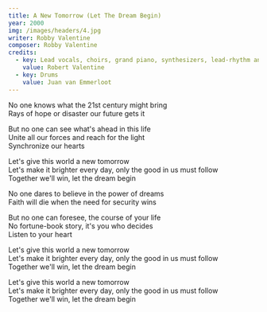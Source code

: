 ```yaml
---
title: A New Tomorrow (Let The Dream Begin)
year: 2000
img: /images/headers/4.jpg
writer: Robby Valentine
composer: Robby Valentine
credits:
  - key: Lead vocals, choirs, grand piano, synthesizers, lead-rhythm and acoustic guitars, bass guitar-samples and drum machine
    value: Robert Valentine
  - key: Drums
    value: Juan van Emmerloot
---
```


<p>No one knows what the 21st century might bring<br />
Rays of hope or disaster our future gets it</p>

<p>But no one can see what's ahead in this life<br />
Unite all our forces and reach for the light<br />
Synchronize our hearts</p>

<p>Let's give this world a new tomorrow<br />
Let's make it brighter every day, only the good in us must follow<br />
Together we'll win, let the dream begin</p>

<p>No one dares to believe in the power of dreams<br />
Faith will die when the need for security wins</p>

<p>But no one can foresee, the course of your life<br />
No fortune-book story, it's you who decides<br />
Listen to your heart</p>

<p>Let's give this world a new tomorrow<br />
Let's make it brighter every day, only the good in us must follow<br />
Together we'll win, let the dream begin</p>

<p>Let's give this world a new tomorrow<br />
Let's make it brighter every day, only the good in us must follow<br />
Together we'll win, let the dream begin</p>